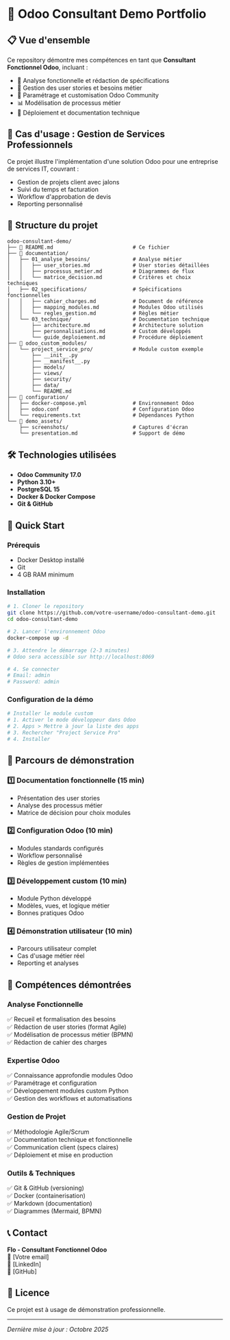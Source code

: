 # 🚀 Odoo Consultant Demo Portfolio

## 📋 Vue d'ensemble
Ce repository démontre mes compétences en tant que **Consultant Fonctionnel Odoo**, incluant :
- 📝 Analyse fonctionnelle et rédaction de spécifications
- 👥 Gestion des user stories et besoins métier
- 🔧 Paramétrage et customisation Odoo Community
- 📊 Modélisation de processus métier
- 🐳 Déploiement et documentation technique

## 🎯 Cas d'usage : Gestion de Services Professionnels
Ce projet illustre l'implémentation d'une solution Odoo pour une entreprise de services IT, couvrant :
- Gestion de projets client avec jalons
- Suivi du temps et facturation
- Workflow d'approbation de devis
- Reporting personnalisé

## 📁 Structure du projet
```
odoo-consultant-demo/
├── 📄 README.md                          # Ce fichier
├── 📂 documentation/
│   ├── 01_analyse_besoins/              # Analyse métier
│   │   ├── user_stories.md              # User stories détaillées
│   │   ├── processus_metier.md          # Diagrammes de flux
│   │   └── matrice_decision.md          # Critères et choix techniques
│   ├── 02_specifications/               # Spécifications fonctionnelles
│   │   ├── cahier_charges.md            # Document de référence
│   │   ├── mapping_modules.md           # Modules Odoo utilisés
│   │   └── regles_gestion.md            # Règles métier
│   └── 03_technique/                    # Documentation technique
│       ├── architecture.md              # Architecture solution
│       ├── personnalisations.md         # Custom développés
│       └── guide_deploiement.md         # Procédure déploiement
├── 📂 odoo_custom_modules/
│   └── project_service_pro/             # Module custom exemple
│       ├── __init__.py
│       ├── __manifest__.py
│       ├── models/
│       ├── views/
│       ├── security/
│       ├── data/
│       └── README.md
├── 📂 configuration/
│   ├── docker-compose.yml               # Environnement Odoo
│   ├── odoo.conf                        # Configuration Odoo
│   └── requirements.txt                 # Dépendances Python
└── 📂 demo_assets/
    ├── screenshots/                     # Captures d'écran
    └── presentation.md                  # Support de démo
```

## 🛠️ Technologies utilisées
- **Odoo Community 17.0**
- **Python 3.10+**
- **PostgreSQL 15**
- **Docker & Docker Compose**
- **Git & GitHub**

## 🚀 Quick Start

### Prérequis
- Docker Desktop installé
- Git
- 4 GB RAM minimum

### Installation
```bash
# 1. Cloner le repository
git clone https://github.com/votre-username/odoo-consultant-demo.git
cd odoo-consultant-demo

# 2. Lancer l'environnement Odoo
docker-compose up -d

# 3. Attendre le démarrage (2-3 minutes)
# Odoo sera accessible sur http://localhost:8069

# 4. Se connecter
# Email: admin
# Password: admin
```

### Configuration de la démo
```bash
# Installer le module custom
# 1. Activer le mode développeur dans Odoo
# 2. Apps > Mettre à jour la liste des apps
# 3. Rechercher "Project Service Pro"
# 4. Installer
```

## 📖 Parcours de démonstration

### 1️⃣ Documentation fonctionnelle (15 min)
- Présentation des user stories
- Analyse des processus métier
- Matrice de décision pour choix modules

### 2️⃣ Configuration Odoo (10 min)
- Modules standards configurés
- Workflow personnalisé
- Règles de gestion implémentées

### 3️⃣ Développement custom (10 min)
- Module Python développé
- Modèles, vues, et logique métier
- Bonnes pratiques Odoo

### 4️⃣ Démonstration utilisateur (10 min)
- Parcours utilisateur complet
- Cas d'usage métier réel
- Reporting et analyses

## 💼 Compétences démontrées

### Analyse Fonctionnelle
✅ Recueil et formalisation des besoins  
✅ Rédaction de user stories (format Agile)  
✅ Modélisation de processus métier (BPMN)  
✅ Rédaction de cahier des charges  

### Expertise Odoo
✅ Connaissance approfondie modules Odoo  
✅ Paramétrage et configuration  
✅ Développement modules custom Python  
✅ Gestion des workflows et automatisations  

### Gestion de Projet
✅ Méthodologie Agile/Scrum  
✅ Documentation technique et fonctionnelle  
✅ Communication client (specs claires)  
✅ Déploiement et mise en production  

### Outils & Techniques
✅ Git & GitHub (versioning)  
✅ Docker (containerisation)  
✅ Markdown (documentation)  
✅ Diagrammes (Mermaid, BPMN)  

## 📞 Contact
**Flo - Consultant Fonctionnel Odoo**  
📧 [Votre email]  
💼 [LinkedIn]  
🐙 [GitHub]

## 📄 Licence
Ce projet est à usage de démonstration professionnelle.

---

*Dernière mise à jour : Octobre 2025*
